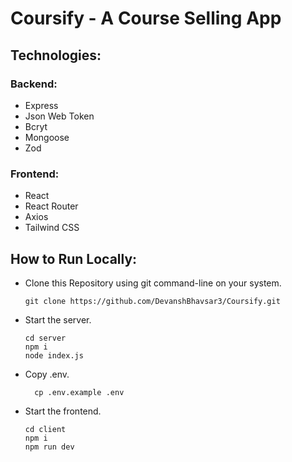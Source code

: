 # Coursify - A Course Selling App

## Technologies:

### Backend:

- Express
- Json Web Token
- Bcryt
- Mongoose
- Zod

### Frontend:

- React
- React Router
- Axios
- Tailwind CSS

## How to Run Locally:

- Clone this Repository using git command-line on your system.

  ```
  git clone https://github.com/DevanshBhavsar3/Coursify.git
  ```

- Start the server.

  ```
  cd server
  npm i
  node index.js
  ```

- Copy .env.

  ```
    cp .env.example .env
  ```

- Start the frontend.

  ```
  cd client
  npm i
  npm run dev
  ```
